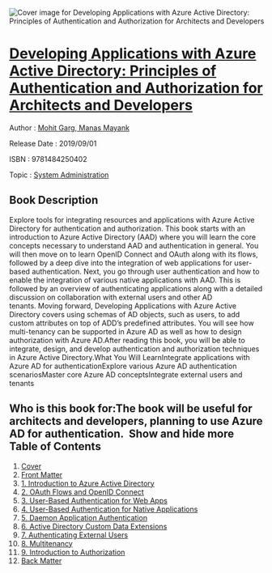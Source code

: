 ![Cover image for Developing Applications with Azure Active Directory: Principles of Authentication and Authorization for Architects and Developers](https://imgdetail.ebookreading.net/cover/cover/20200215/EB9781484250402.jpg)

[Developing Applications with Azure Active Directory: Principles of Authentication and Authorization for Architects and Developers](https://ebookreading.net/view/book/Developing+Applications+with+Azure+Active+Directory%3A+Principles+of+Authentication+and+Authorization+for+Architects+and+Developers-EB9781484250402_1.html "Developing Applications with Azure Active Directory: Principles of Authentication and Authorization for Architects and Developers")
====================================================================================================================

Author : [Mohit Garg](https://ebookreading.net/search/author/Mohit+Garg),[ Manas Mayank](https://ebookreading.net/search/author/+Manas+Mayank)

Release Date : 2019/09/01

ISBN : 9781484250402

Topic : [System Administration](https://ebookreading.net/search/category/system-administration)

Book Description
-----------------

 Explore tools for integrating resources and applications with Azure Active Directory for authentication and authorization. This book starts with an introduction to Azure Active Directory (AAD) where you will learn the core concepts necessary to understand AAD and authentication in general. You will then move on to learn OpenID Connect and OAuth along with its flows, followed by a deep dive into the integration of web applications for user-based authentication. Next, you go through user authentication and how to enable the integration of various native applications with AAD. This is followed by an overview of authenticating applications along with a detailed discussion on collaboration with external users and other AD tenants. Moving forward, Developing Applications with Azure Active Directory covers using schemas of AD objects, such as users, to add custom attributes on top of ADD’s predefined attributes. You will see how multi-tenancy can be supported in Azure AD as well as how to design authorization with Azure AD.After reading this book, you will be able to integrate, design, and develop authentication and authorization techniques in Azure Active Directory.What You Will LearnIntegrate applications with Azure AD for authenticationExplore various Azure AD authentication scenariosMaster core Azure AD conceptsIntegrate external users and tenants



Who is this book for:The book will be useful for architects and developers, planning to use Azure AD for authentication.         Show and hide more                
Table of Contents
-----------------

1. [Cover](https://ebookreading.net/view/book/Developing+Applications+with+Azure+Active+Directory%3A+Principles+of+Authentication+and+Authorization+for+Architects+and+Developers-EB9781484250402_1.html)
1. [Front Matter](https://ebookreading.net/view/book/Developing+Applications+with+Azure+Active+Directory%3A+Principles+of+Authentication+and+Authorization+for+Architects+and+Developers-EB9781484250402_2.html)
1. [1. Introduction to Azure Active Directory](https://ebookreading.net/view/book/Developing+Applications+with+Azure+Active+Directory%3A+Principles+of+Authentication+and+Authorization+for+Architects+and+Developers-EB9781484250402_3.html)
1. [2. OAuth Flows and OpenID Connect](https://ebookreading.net/view/book/Developing+Applications+with+Azure+Active+Directory%3A+Principles+of+Authentication+and+Authorization+for+Architects+and+Developers-EB9781484250402_4.html)
1. [3. User-Based Authentication for Web Apps](https://ebookreading.net/view/book/Developing+Applications+with+Azure+Active+Directory%3A+Principles+of+Authentication+and+Authorization+for+Architects+and+Developers-EB9781484250402_5.html)
1. [4. User-Based Authentication for Native Applications](https://ebookreading.net/view/book/Developing+Applications+with+Azure+Active+Directory%3A+Principles+of+Authentication+and+Authorization+for+Architects+and+Developers-EB9781484250402_6.html)
1. [5. Daemon Application Authentication](https://ebookreading.net/view/book/Developing+Applications+with+Azure+Active+Directory%3A+Principles+of+Authentication+and+Authorization+for+Architects+and+Developers-EB9781484250402_7.html)
1. [6. Active Directory Custom Data Extensions](https://ebookreading.net/view/book/Developing+Applications+with+Azure+Active+Directory%3A+Principles+of+Authentication+and+Authorization+for+Architects+and+Developers-EB9781484250402_8.html)
1. [7. Authenticating External Users](https://ebookreading.net/view/book/Developing+Applications+with+Azure+Active+Directory%3A+Principles+of+Authentication+and+Authorization+for+Architects+and+Developers-EB9781484250402_9.html)
1. [8. Multitenancy](https://ebookreading.net/view/book/Developing+Applications+with+Azure+Active+Directory%3A+Principles+of+Authentication+and+Authorization+for+Architects+and+Developers-EB9781484250402_10.html)
1. [9. Introduction to Authorization](https://ebookreading.net/view/book/Developing+Applications+with+Azure+Active+Directory%3A+Principles+of+Authentication+and+Authorization+for+Architects+and+Developers-EB9781484250402_11.html)
1. [Back Matter](https://ebookreading.net/view/book/Developing+Applications+with+Azure+Active+Directory%3A+Principles+of+Authentication+and+Authorization+for+Architects+and+Developers-EB9781484250402_12.html)
